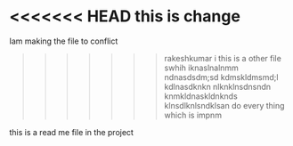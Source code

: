 <<<<<<< HEAD
 this is change
=======
 Iam making the file to conflict
>>>>>>> rakeshkumar
 i
 this is a other file swhih iknaslnalnmm
 ndnasdsdm;sd
 kdmskldmsmd;l
 kdlnasdknkn
 nlknklnsdnsndn
 knmkldnaskldnknds
 klnsdlknlsndklsan
 do every thing which is impnm
 
 this is a read me file in the project
